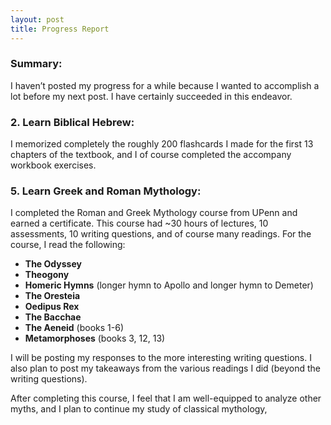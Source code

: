 ```yaml
---
layout: post
title: Progress Report
---
```

### Summary:
I haven’t posted my progress for a while because I wanted to accomplish a lot before my next post. I have certainly succeeded in this endeavor.
### 2. Learn Biblical Hebrew:
I memorized completely the roughly 200 flashcards I made for the first 13 chapters of the textbook, and I of course completed the accompany workbook exercises.
### 5. Learn Greek and Roman Mythology:
I completed the Roman and Greek Mythology course from UPenn and earned a certificate. This course had ~30 hours of lectures, 10 assessments, 10 writing questions, and of course many readings. For the course, I read the following:
* **The Odyssey**
* **Theogony**
* **Homeric Hymns** (longer hymn to Apollo and longer hymn to Demeter)
* **The Oresteia**
* **Oedipus Rex**
* **The Bacchae**
* **The Aeneid** (books 1-6)
* **Metamorphoses** (books 3, 12, 13)

I will be posting my responses to the more interesting writing questions. I also plan to post my takeaways from the various readings I did (beyond the writing questions).

After completing this course, I feel that I am well-equipped to analyze other myths, and I plan to continue my study of classical mythology,

